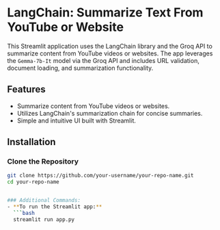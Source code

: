 # LangChain: Summarize Text From YouTube or Website

This Streamlit application uses the LangChain library and the Groq API to summarize content from YouTube videos or websites. The app leverages the `Gemma-7b-It` model via the Groq API and includes URL validation, document loading, and summarization functionality.

## Features
- Summarize content from YouTube videos or websites.
- Utilizes LangChain's summarization chain for concise summaries.
- Simple and intuitive UI built with Streamlit.

## Installation

### Clone the Repository
```bash
git clone https://github.com/your-username/your-repo-name.git
cd your-repo-name


### Additional Commands:
- **To run the Streamlit app:**
  ```bash
  streamlit run app.py
